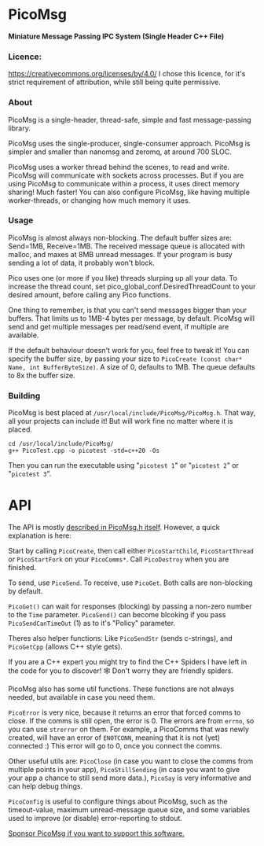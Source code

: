# PicoMsg
**Miniature Message Passing IPC System (Single Header C++ File)**


### Licence:
https://creativecommons.org/licenses/by/4.0/ I chose this licence, for it's strict requirement of attribution, while still being quite permissive.


### About
PicoMsg is a single-header, thread-safe, simple and fast message-passing library.

PicoMsg uses the single-producer, single-consumer approach. PicoMsg is simpler and smaller than nanomsg and zeromq, at around 700 SLOC.

PicoMsg uses a worker thread behind the scenes, to read and write. PicoMsg will communicate with sockets across processes. But if you are using PicoMsg to communicate within a process, it uses direct memory sharing! Much faster! You can also configure PicoMsg, like having multiple worker-threads, or changing how much memory it uses.


### Usage

PicoMsg is almost always non-blocking. The default buffer sizes are: Send=1MB, Receive=1MB. The received message queue is allocated with malloc, and maxes at 8MB unread messages. If your program is busy sending a lot of data, it probably won't block.

Pico uses one (or more if you like) threads slurping up all your data. To increase the thread count, set pico_global_conf.DesiredThreadCount to your desired amount, before calling any Pico functions.

One thing to remember, is that you can't send messages bigger than your buffers. That limits us to 1MB-4 bytes per message, by default. PicoMsg will send and get multiple messages per read/send event, if multiple are available.

If the default behaviour doesn't work for you, feel free to tweak it! You can specify the buffer size, by passing your size to `PicoCreate (const char* Name, int BufferByteSize)`. A size of 0, defaults to 1MB. The queue defaults to 8x the buffer size.


### Building

PicoMsg is best placed at `/usr/local/include/PicoMsg/PicoMsg.h`. That way, all your projects can include it! But will work fine no matter where it is placed.

	cd /usr/local/include/PicoMsg/
	g++ PicoTest.cpp -o picotest -std=c++20 -Os

Then you can run the executable using "`picotest 1`" or "`picotest 2`" or "`picotest 3`".


# API

The API is mostly [described in PicoMsg.h itself](PicoMsg.h). However, a quick explanation is here:

Start by calling `PicoCreate`, then call either `PicoStartChild`, `PicoStartThread` or `PicoStartFork` on your `PicoComms*`. Call `PicoDestroy` when you are finished.

To send, use `PicoSend`. To receive, use `PicoGet`. Both calls are non-blocking by default.

`PicoGet()` can wait for responses (blocking) by passing a non-zero number to the `Time` parameter. `PicoSend()` can become blcoking if you pass `PicoSendCanTimeOut` (1) as to it's "Policy" parameter.

Theres also helper functions: Like `PicoSendStr` (sends c-strings), and `PicoGetCpp` (allows C++ style gets).

If you are a C++ expert you might try to find the C++ Spiders I have left in the code for you to discover! 🕸️ Don't worry they are friendly spiders.

PicoMsg also has some util functions. These functions are not always needed, but available in case you need them.

`PicoError` is very nice, because it returns an error that forced comms to close. If the comms is still open, the error is 0. The errors are from `errno`, so you can use `strerror` on them. For example, a PicoComms that was newly created, will have an error of `ENOTCONN`, meaning that it is not (yet) connected :) This error will go to 0, once you connect the comms.

Other useful utils are: `PicoClose` (in case you want to close the comms from multiple points in your app), `PicoStillSending` (in case you want to give your app a chance to still send more data.), `PicoSay` is very informative and can help debug things.

`PicoConfig` is useful to configure things about PicoMsg, such as the timeout-value, maximum unread-message queue size, and some variables used to improve (or disable) error-reporting to stdout.

[Sponsor PicoMsg if you want to support this software.](https://github.com/sponsors/gamblevore)

